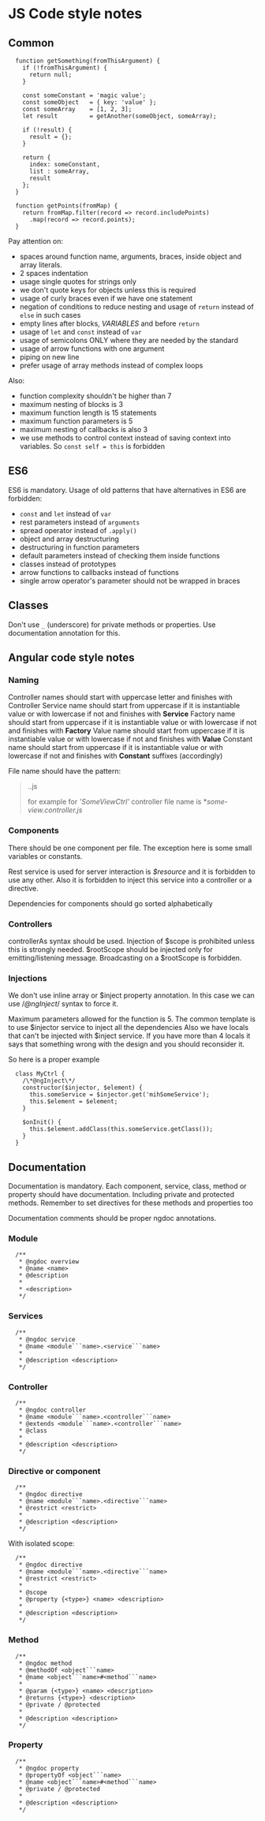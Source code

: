 # JS Code style notes

## Common

  ```
    function getSomething(fromThisArgument) {
      if (!fromThisArgument) {
        return null;
      }

      const someConstant = 'magic value';
      const someObject   = { key: 'value' };
      const someArray    = [1, 2, 3];
      let result         = getAnother(someObject, someArray);

      if (!result) {
        result = {};
      }

      return {
        index: someConstant,
        list : someArray,
        result
      };
    }

    function getPoints(fromMap) {
      return fromMap.filter(record => record.includePoints)
        .map(record => record.points);
    }
  ```

Pay attention on:
- spaces around function name, arguments, braces, inside object and array literals.
- 2 spaces indentation
- usage single quotes for strings only
- we don't quote keys for objects unless this is required
- usage of curly braces even if we have one statement
- negation of conditions to reduce nesting and usage of ```return``` instead of ```else``` in such cases
- empty lines after blocks, _VARIABLES_ and before ```return```
- usage of ```let``` and ```const``` instead of ```var```
- usage of semicolons ONLY where they are needed by the standard
- usage of arrow functions with one argument
- piping on new line
- prefer usage of array methods instead of complex loops

Also:
- function complexity shouldn't be higher than 7
- maximum nesting of blocks is 3
- maximum function length is 15 statements
- maximum function parameters is 5
- maximum nesting of callbacks is also 3
- we use methods to control context instead of saving context into variables. So ```const self = this``` is forbidden


## ES6
ES6 is mandatory. Usage of old patterns that have alternatives in ES6 are forbidden:
- ```const``` and ```let``` instead of ```var```
- rest parameters instead of ```arguments```
- spread operator instead of ```.apply()```
- object and array destructuring
- destructuring in function parameters
- default parameters instead of checking them inside functions
- classes instead of prototypes
- arrow functions to callbacks instead of functions
- single arrow operator's parameter should not be wrapped in braces


## Classes
Don't use ```_``` (underscore) for private methods or properties.
Use documentation annotation for this.


## Angular code style notes

### Naming
Controller names should start with uppercase letter and finishes with Controller
Service name should start from uppercase if it is instantiable value or with lowercase if not and finishes with **Service**
Factory name should start from uppercase if it is instantiable value or with lowercase if not and finishes with **Factory**
Value name should start from uppercase if it is instantiable value or with lowercase if not and finishes with **Value**
Constant name should start from uppercase if it is instantiable value or with lowercase if not and finishes with **Constant** suffixes (accordingly)

File name should have the pattern:
> <dashed-component-name>.<type>.js
>
> for example for *'SomeViewCtrl'* controller file name is **some-view.controller.js*

### Components
There should be one component per file. The exception here is some small variables or constants.

Rest service is used for server interaction is *$resource* and it is forbidden to use any other.
Also it is forbidden to inject this service into a controller or a directive.

Dependencies for components should go sorted alphabetically

### Controllers
controllerAs syntax should be used. Injection of $scope is prohibited unless this is strongly needed.
$rootScope should be injected only for emitting/listening message. Broadcasting on a $rootScope is forbidden.


### Injections
We don't use inline array or $inject property annotation.
In this case we can use /*@ngInject*/ syntax to force it.

Maximum parameters allowed for the function is 5.
The common template is to use $injector service to inject all the dependencies
Also we have locals that can't be injected with $inject service.
If you have more than 4 locals it says that something wrong with the design and you should reconsider it.

So here is a proper example

  ```
    class MyCtrl {
      /\*@ngInject\*/
      constructor($injector, $element) {
        this.someService = $injector.get('mihSomeService');
        this.$element = $element;
      }

      $onInit() {
        this.$element.addClass(this.someService.getClass());
      }
    }
  ```


## Documentation

Documentation is mandatory. Each component, service, class, method or property should have documentation.
Including private and protected methods. Remember to set directives for these methods and properties too

Documentation comments should be proper ngdoc annotations.

### Module

  ```
    /**
     * @ngdoc overview
     * @name <name>
     * @description
     *
     * <description>
     */
  ```


### Services

  ```
    /**
     * @ngdoc service
     * @name <module```name>.<service```name>
     *
     * @description <description>
     */
  ```


### Controller

  ```
    /**
     * @ngdoc controller
     * @name <module```name>.<controller```name>
     * @extends <module```name>.<controller```name>
     * @class
     *
     * @description <description>
     */
  ```

### Directive or component

  ```
    /**
     * @ngdoc directive
     * @name <module```name>.<directive```name>
     * @restrict <restrict>
     *
     * @description <description>
     */
  ```

  With isolated scope:

  ```
    /**
     * @ngdoc directive
     * @name <module```name>.<directive```name>
     * @restrict <restrict>
     *
     * @scope
     * @property {<type>} <name> <description>
     *
     * @description <description>
     */
  ```

### Method

  ```
    /**
     * @ngdoc method
     * @methodOf <object```name>
     * @name <object```name>#<method```name>
     *
     * @param {<type>} <name> <description>
     * @returns {<type>} <description>
     * @private / @protected
     *
     * @description <description>
     */
   ```

### Property

  ```
    /**
     * @ngdoc property
     * @propertyOf <object```name>
     * @name <object```name>#<method```name>
     * @private / @protected
     *
     * @description <description>
     */
  ```
